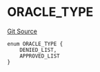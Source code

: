 # ORACLE_TYPE
[Git Source](https://github.com/thrackle-io/aquifi-rules-v1/blob/06b5ee57ef76bd8520d1cb281fa59f1af36b76f1/src/protocol/economic/ruleProcessor/RuleCodeData.sol)


```solidity
enum ORACLE_TYPE {
    DENIED_LIST,
    APPROVED_LIST
}
```

